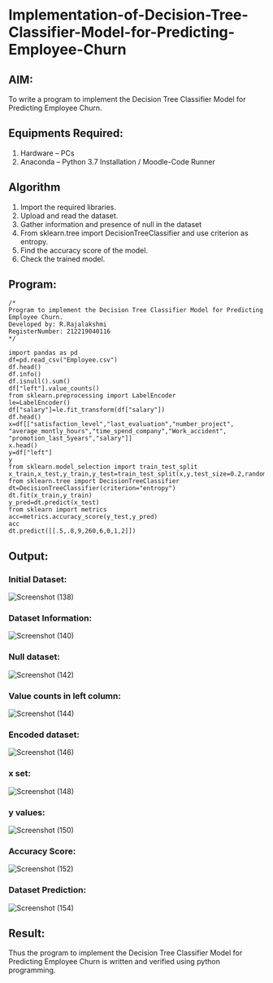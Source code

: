 # Implementation-of-Decision-Tree-Classifier-Model-for-Predicting-Employee-Churn

## AIM:
To write a program to implement the Decision Tree Classifier Model for Predicting Employee Churn.

## Equipments Required:
1. Hardware – PCs
2. Anaconda – Python 3.7 Installation / Moodle-Code Runner

## Algorithm
1. Import the required libraries.
2. Upload and read the dataset.
3. Gather information and presence of null in the dataset
4. From sklearn.tree import DecisionTreeClassifier and use criterion as entropy.
5. Find the accuracy score of the model.
6. Check the trained model.

## Program:
```
/*
Program to implement the Decision Tree Classifier Model for Predicting Employee Churn.
Developed by: R.Rajalakshmi
RegisterNumber: 212219040116
*/

import pandas as pd
df=pd.read_csv("Employee.csv")
df.head()
df.info()
df.isnull().sum()
df["left"].value_counts()
from sklearn.preprocessing import LabelEncoder
le=LabelEncoder()
df["salary"]=le.fit_transform(df["salary"])
df.head()
x=df[["satisfaction_level","last_evaluation","number_project",
"average_montly_hours","time_spend_company","Work_accident",
"promotion_last_5years","salary"]]
x.head()
y=df["left"]
y
from sklearn.model_selection import train_test_split
x_train,x_test,y_train,y_test=train_test_split(x,y,test_size=0.2,random_state=100)
from sklearn.tree import DecisionTreeClassifier
dt=DecisionTreeClassifier(criterion="entropy")
dt.fit(x_train,y_train)
y_pred=dt.predict(x_test)
from sklearn import metrics
acc=metrics.accuracy_score(y_test,y_pred)
acc
dt.predict([[.5,.8,9,260,6,0,1,2]])
```
## Output:
### Initial Dataset:
![Screenshot (138)](https://user-images.githubusercontent.com/87656716/173228567-d1e54bed-acb5-4576-8293-23fb1dce1283.png)
### Dataset Information:
![Screenshot (140)](https://user-images.githubusercontent.com/87656716/173228661-1a4560ee-2da9-476d-85a5-b4a30113f9dc.png)
### Null dataset:
![Screenshot (142)](https://user-images.githubusercontent.com/87656716/173228801-7459be42-e652-4121-938f-3ce2dc21846d.png)
### Value counts in left column:
![Screenshot (144)](https://user-images.githubusercontent.com/87656716/173228992-bd1a97d6-772e-4899-9525-326182997fcd.png)
### Encoded dataset:
![Screenshot (146)](https://user-images.githubusercontent.com/87656716/173229074-2bcf8051-f4c0-4b6d-b73d-b7e2c8154521.png)
### x set:
![Screenshot (148)](https://user-images.githubusercontent.com/87656716/173229163-17cb84cf-8d4e-44b4-bba7-1a6543c1f75c.png)
### y values:
![Screenshot (150)](https://user-images.githubusercontent.com/87656716/173229263-d6bb186e-fee2-4eb0-92fb-3a7d30247023.png)
### Accuracy Score:
![Screenshot (152)](https://user-images.githubusercontent.com/87656716/173229369-1e5d4308-1c45-4539-af9d-f33329869e71.png)
### Dataset Prediction:
![Screenshot (154)](https://user-images.githubusercontent.com/87656716/173229504-1740fc33-6c23-4ed1-90cb-8d2ed07546b5.png)

## Result:
Thus the program to implement the  Decision Tree Classifier Model for Predicting Employee Churn is written and verified using python programming.
